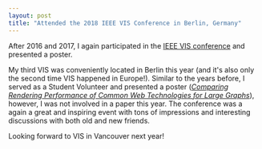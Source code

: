```yaml
---
layout: post
title: "Attended the 2018 IEEE VIS Conference in Berlin, Germany"
---
```


After 2016 and 2017, I again participated in the [IEEE VIS conference](http://ieeevis.org/year/2018/welcome) and presented a poster.

My third VIS was conveniently located in Berlin this year (and it's also only the second time VIS happened in Europe!). 
Similar to the years before, I served as a Student Volunteer and presented a poster ([*Comparing Rendering Performance of Common Web Technologies for Large Graphs*](/publications/2018/graph-performance/)), however, I was not involved in a paper this year.
The conference was a again a great and inspiring event with tons of impressions and interesting discussions with both old and new friends.

Looking forward to VIS in Vancouver next year!
